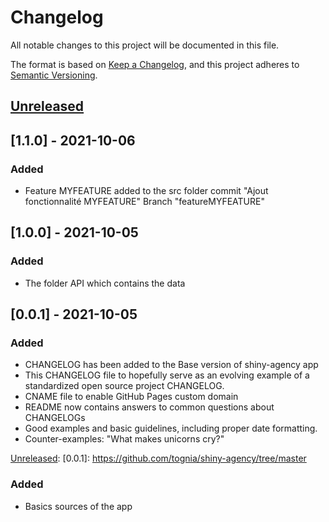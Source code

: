 
# Changelog
All notable changes to this project will be documented in this file.

The format is based on [Keep a Changelog](https://keepachangelog.com/en/1.0.0/),
and this project adheres to [Semantic Versioning](https://semver.org/spec/v2.0.0.html).

## [Unreleased]

[Unreleased]: https://github.com/tognia/shiny-agency/tree/master

## [1.1.0] - 2021-10-06 
### Added
- Feature MYFEATURE added to the src folder commit "Ajout fonctionnalité MYFEATURE" Branch "featureMYFEATURE" 

## [1.0.0] - 2021-10-05
### Added
- The folder API which contains the data

## [0.0.1] - 2021-10-05
### Added
- CHANGELOG has been added to the Base version of shiny-agency app
- This CHANGELOG file to hopefully serve as an evolving example of a
  standardized open source project CHANGELOG.
- CNAME file to enable GitHub Pages custom domain
- README now contains answers to common questions about CHANGELOGs
- Good examples and basic guidelines, including proper date formatting.
- Counter-examples: "What makes unicorns cry?"


[Unreleased]: 
[0.0.1]: https://github.com/tognia/shiny-agency/tree/master
### Added
- Basics sources of the app
